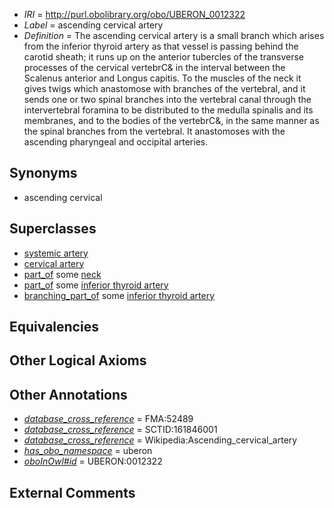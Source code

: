  * *IRI* = http://purl.obolibrary.org/obo/UBERON_0012322
 * *Label* = ascending cervical artery
 * *Definition* = The ascending cervical artery is a small branch which arises from the inferior thyroid artery as that vessel is passing behind the carotid sheath; it runs up on the anterior tubercles of the transverse processes of the cervical vertebrC& in the interval between the Scalenus anterior and Longus capitis. To the muscles of the neck it gives twigs which anastomose with branches of the vertebral, and it sends one or two spinal branches into the vertebral canal through the intervertebral foramina to be distributed to the medulla spinalis and its membranes, and to the bodies of the vertebrC&, in the same manner as the spinal branches from the vertebral. It anastomoses with the ascending pharyngeal and occipital arteries.

## Synonyms

 * ascending cervical

## Superclasses

 * [systemic artery](../../UBERON/73/UBERON_0004573.md)
 * [cervical artery](../../UBERON/20/UBERON_0012320.md)
 * [part_of](../../BFO/50/BFO_0000050.md) some [neck](../../UBERON/74/UBERON_0000974.md)
 * [part_of](../../BFO/50/BFO_0000050.md) some [inferior thyroid artery](../../UBERON/49/UBERON_0007149.md)
 * [branching_part_of](../../RO/80/RO_0002380.md) some [inferior thyroid artery](../../UBERON/49/UBERON_0007149.md)

## Equivalencies


## Other Logical Axioms


## Other Annotations

 * *[database_cross_reference](../../ef/oboInOwl#hasDbXref.md)* = FMA:52489
 * *[database_cross_reference](../../ef/oboInOwl#hasDbXref.md)* = SCTID:161846001
 * *[database_cross_reference](../../ef/oboInOwl#hasDbXref.md)* = Wikipedia:Ascending_cervical_artery
 * *[has_obo_namespace](../../ce/oboInOwl#hasOBONamespace.md)* = uberon
 * *[oboInOwl#id](../../id/oboInOwl#id.md)* = UBERON:0012322

## External Comments


